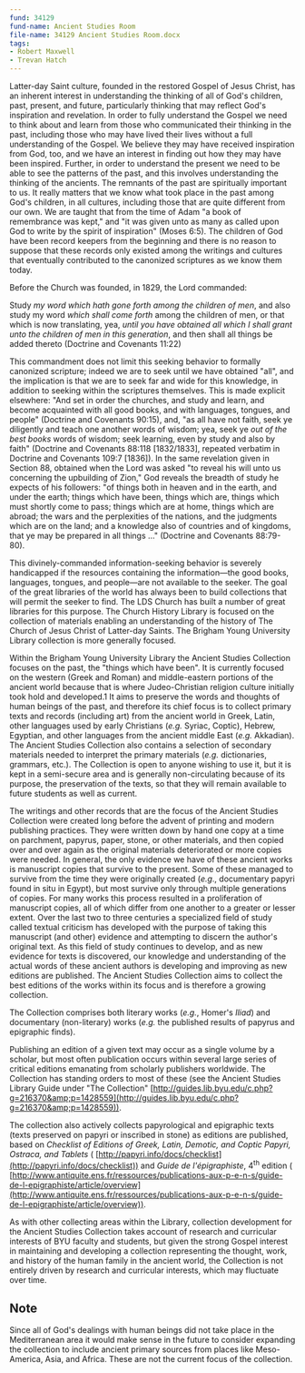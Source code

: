 ```yaml
---
fund: 34129
fund-name: Ancient Studies Room
file-name: 34129 Ancient Studies Room.docx
tags:
- Robert Maxwell
- Trevan Hatch
---
```


Latter-day Saint culture, founded in the restored Gospel of Jesus Christ, has an inherent interest in understanding the thinking of all of God&#39;s children, past, present, and future, particularly thinking that may reflect God&#39;s inspiration and revelation. In order to fully understand the Gospel we need to think about and learn from those who communicated their thinking in the past, including those who may have lived their lives without a full understanding of the Gospel. We believe they may have received inspiration from God, too, and we have an interest in finding out how they may have been inspired. Further, in order to understand the present we need to be able to see the patterns of the past, and this involves understanding the thinking of the ancients. The remnants of the past are spiritually important to us. It really matters that we know what took place in the past among God&#39;s children, in all cultures, including those that are quite different from our own. We are taught that from the time of Adam &quot;a book of remembrance was kept,&quot; and &quot;it was given unto as many as called upon God to write by the spirit of inspiration&quot; (Moses 6:5). The children of God have been record keepers from the beginning and there is no reason to suppose that these records only existed among the writings and cultures that eventually contributed to the canonized scriptures as we know them today.

Before the Church was founded, in 1829, the Lord commanded:

Study _my word which hath gone forth among the children of men_, and also study my word _which shall come forth_ among the children of men, or that which is now translating, yea, _until you have obtained all which I shall grant unto the children of men in this generation_, and then shall all things be added thereto (Doctrine and Covenants 11:22)

This commandment does not limit this seeking behavior to formally canonized scripture; indeed we are to seek until we have obtained &quot;all&quot;, and the implication is that we are to seek far and wide for this knowledge, in addition to seeking within the scriptures themselves. This is made explicit elsewhere: &quot;And set in order the churches, and study and learn, and become acquainted with all good books, and with languages, tongues, and people&quot; (Doctrine and Covenants 90:15), and, &quot;as all have not faith, seek ye diligently and teach one another words of wisdom; yea, seek ye _out of the best books_ words of wisdom; seek learning, even by study and also by faith&quot; (Doctrine and Covenants 88:118 [1832/1833], repeated verbatim in Doctrine and Covenants 109:7 [1836]). In the same revelation given in Section 88, obtained when the Lord was asked &quot;to reveal his will unto us concerning the upbuilding of Zion,&quot; God reveals the breadth of study he expects of his followers: &quot;of things both in heaven and in the earth, and under the earth; things which have been, things which are, things which must shortly come to pass; things which are at home, things which are abroad; the wars and the perplexities of the nations, and the judgments which are on the land; and a knowledge also of countries and of kingdoms, that ye may be prepared in all things …&quot; (Doctrine and Covenants 88:79-80).

This divinely-commanded information-seeking behavior is severely handicapped if the resources containing the information—the good books, languages, tongues, and people—are not available to the seeker. The goal of the great libraries of the world has always been to build collections that will permit the seeker to find. The LDS Church has built a number of great libraries for this purpose. The Church History Library is focused on the collection of materials enabling an understanding of the history of The Church of Jesus Christ of Latter-day Saints. The Brigham Young University Library collection is more generally focused.

Within the Brigham Young University Library the Ancient Studies Collection focuses on the past, the &quot;things which have been&quot;. It is currently focused on the western (Greek and Roman) and middle-eastern portions of the ancient world because that is where Judeo-Christian religion culture initially took hold and developed.1 It aims to preserve the words and thoughts of human beings of the past, and therefore its chief focus is to collect primary texts and records (including art) from the ancient world in Greek, Latin, other languages used by early Christians (*e.g.* Syriac, Coptic), Hebrew, Egyptian, and other languages from the ancient middle East (*e.g.* Akkadian). The Ancient Studies Collection also contains a selection of secondary materials needed to interpret the primary materials (*e.g.* dictionaries, grammars, etc.). The Collection is open to anyone wishing to use it, but it is kept in a semi-secure area and is generally non-circulating because of its purpose, the preservation of the texts, so that they will remain available to future students as well as current.

The writings and other records that are the focus of the Ancient Studies Collection were created long before the advent of printing and modern publishing practices. They were written down by hand one copy at a time on parchment, papyrus, paper, stone, or other materials, and then copied over and over again as the original materials deteriorated or more copies were needed. In general, the only evidence we have of these ancient works is manuscript copies that survive to the present. Some of these managed to survive from the time they were originally created (*e.g*., documentary papyri found in situ in Egypt), but most survive only through multiple generations of copies. For many works this process resulted in a proliferation of manuscript copies, all of which differ from one another to a greater or lesser extent. Over the last two to three centuries a specialized field of study called textual criticism has developed with the purpose of taking this manuscript (and other) evidence and attempting to discern the author&#39;s original text. As this field of study continues to develop, and as new evidence for texts is discovered, our knowledge and understanding of the actual words of these ancient authors is developing and improving as new editions are published. The Ancient Studies Collection aims to collect the best editions of the works within its focus and is therefore a growing collection.

The Collection comprises both literary works (*e.g.*, Homer&#39;s _Iliad_) and documentary (non-literary) works (*e.g.* the published results of papyrus and epigraphic finds).

Publishing an edition of a given text may occur as a single volume by a scholar, but most often publication occurs within several large series of critical editions emanating from scholarly publishers worldwide. The Collection has standing orders to most of these (see the Ancient Studies Library Guide under &quot;The Collection&quot; [http://guides.lib.byu.edu/c.php?g=216370&amp;p=1428559](http://guides.lib.byu.edu/c.php?g=216370&amp;p=1428559)).

The collection also actively collects papyrological and epigraphic texts (texts preserved on papyri or inscribed in stone) as editions are published, based on _Checklist of Editions of Greek, Latin, Demotic, and Coptic Papyri, Ostraca, and Tablets_ ( [http://papyri.info/docs/checklist](http://papyri.info/docs/checklist)) and _Guide de l&#39;épigraphiste_, 4<sup>th</sup> edition ( [http://www.antiquite.ens.fr/ressources/publications-aux-p-e-n-s/guide-de-l-epigraphiste/article/overview](http://www.antiquite.ens.fr/ressources/publications-aux-p-e-n-s/guide-de-l-epigraphiste/article/overview)).

As with other collecting areas within the Library, collection development for the Ancient Studies Collection takes account of research and curricular interests of BYU faculty and students, but given the strong Gospel interest in maintaining and developing a collection representing the thought, work, and history of the human family in the ancient world, the Collection is not entirely driven by research and curricular interests, which may fluctuate over time.

## Note
Since all of God&#39;s dealings with human beings did not take place in the Mediterranean area it would make sense in the future to consider expanding the collection to include ancient primary sources from places like Meso-America, Asia, and Africa. These are not the current focus of the collection.
